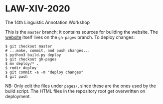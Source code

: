 # LAW-XIV-2020
The 14th Linguistic Annotation Workshop

This is the `master` branch; it contains sources for building the website.
The [website](https://sigann.github.io/LAW-XIII-2020) itself lives on the `gh-pages` branch.
To deploy changes:

    $ git checkout master
    # ...make, commit, and push changes...
    $ python3 build.py deploy
    $ git checkout gh-pages
    $ mv deploy/* .
    $ rmdir deploy
    $ git commit -a -m "deploy changes"
    $ git push


NB: Only edit the files under `pages/`, since these are the ones used by the build script. The HTML files in the repository root get overwritten on deployment.
